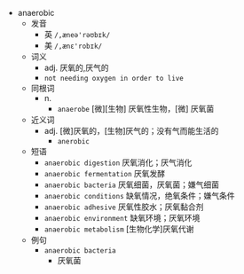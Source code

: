 - anaerobic
  - 发音
    - 英 `/,æneə'rəʊbɪk/`
    - 美 `/,ænɛ'robɪk/`
  - 词义
    - adj. 厌氧的,厌气的
    - `not needing oxygen in order to live`
  - 同根词
    - n.
      - `anaerobe` [微][生物] 厌氧性生物，[微] 厌氧菌
  - 近义词
    - adj. [微]厌氧的，[生物]厌气的；没有气而能生活的
      - `anerobic`
  - 短语
    - `anaerobic digestion` 厌氧消化；厌气消化 
    - `anaerobic fermentation` 厌氧发酵 
    - `anaerobic bacteria` 厌氧细菌，厌氧菌；嫌气细菌 
    - `anaerobic conditions` 缺氧情况，绝氧条件；嫌气条件 
    - `anaerobic adhesive` 厌氧性胶水；厌氧黏合剂 
    - `anaerobic environment` 缺氧环境；厌氧环境 
    - `anaerobic metabolism` [生物化学]厌氧代谢 
  - 例句
    - `anaerobic bacteria`
      - 厌氧菌

